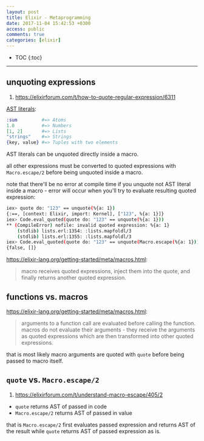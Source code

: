 ```yaml
---
layout: post
title: Elixir - Metaprogramming
date: 2017-11-04 15:42:53 +0300
access: public
comments: true
categories: [elixir]
---
```


<!-- more -->

* TOC
{:toc}
<hr>

## unquoting expressions

1. <https://elixirforum.com/t/how-to-quote-regular-expression/6311>

[AST literals](https://elixir-lang.org/getting-started/meta/quote-and-unquote.html):

```elixir
:sum         #=> Atoms
1.0          #=> Numbers
[1, 2]       #=> Lists
"strings"    #=> Strings
{key, value} #=> Tuples with two elements
```

AST literals can be unquoted directly inside a macro.

all other expressions must be converted to quoted expressions
with `Macro.escape/2` before being unquoted inside a macro.

note that there'll be no error at compile time if you unquote
not AST literal inside a macro - error will occur when you'll
try to evaluate resulting quoted expression:

```sh
iex> quote do: "123" == unquote(%{a: 1})
{:==, [context: Elixir, import: Kernel], ["123", %{a: 1}]}
iex> Code.eval_quoted(quote do: "123" == unquote(%{a: 1}))
** (CompileError) nofile: invalid quoted expression: %{a: 1}
    (stdlib) lists.erl:1354: :lists.mapfoldl/3
    (stdlib) lists.erl:1355: :lists.mapfoldl/3
iex> Code.eval_quoted(quote do: "123" == unquote(Macro.escape(%{a: 1})))
{false, []}
```

<https://elixir-lang.org/getting-started/meta/macros.html>:

> macro receives quoted expressions, inject them into the quote,
> and finally returns another quoted expression.

## functions vs. macros

<https://elixir-lang.org/getting-started/meta/macros.html>:

> arguments to a function call are evaluated before calling the function.
> macros do not evaluate their arguments - they receive the arguments as
> quoted expressions which are then transformed into other quoted expressions.

that is most likely macro arguments are quoted with `quote` before being
passed to macro itself.

## `quote` vs. `Macro.escape/2`

1. <https://elixirforum.com/t/understand-macro-escape/405/2>

- `quote` returns AST of passed in code
- `Macro.escape/2` returns AST of passed in value

that is `Macro.escape/2` first evaluates passed expression and returns
AST of the result while `quote` returns AST of passed expression as is.
